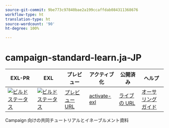 ```yaml
---
source-git-commit: 9be773c97840bae2a199ccaffdab084311368676
workflow-type: ht
translation-type: ht
source-wordcount: '90'
ht-degree: 100%

---
```

# campaign-standard-learn.ja-JP

| EXL-PR | EXL | プレビュー | アクティブ化 | 公開済み | ヘルプ |
|--- |--- |--- |--- |--- |--- |
| [![ビルドステータス](https://docs.ci.corp.adobe.com/view/exl-pr/job/campaign-standard-learn.en_pr-exl/badge/icon)](https://docs.ci.corp.adobe.com/view/exl-pr/job/campaign-standard-learn.en_pr-exl/lastBuild/) | [![ビルドステータス](https://docs.ci.corp.adobe.com/view/exl-pr/job/campaign-standard-learn.en_exl/lastBuild/badge/icon)](https://docs.ci.corp.adobe.com/view/exl-pr/job/campaign-standard-learn.en_exl/lastBuild/lastBuild) | [プレビュー URL](https://experienceleague.corp.adobe.com/docs/campaign-standard-learn/tutorials/overview.html?lang=ja) | [activate-exl](https://docs.ci.corp.adobe.com/job/activate-exl/build/) | [ライブの URL](https://experienceleague.adobe.com/docs/campaign-standard-learn/tutorials/overview.html?lang=ja) | [オーサリングガイド](https://experienceleague.adobe.com/docs/authoring-guide-exl/using/home.html?lang=ja) |

Campaign 向けの共同チュートリアルとイネーブルメント資料
